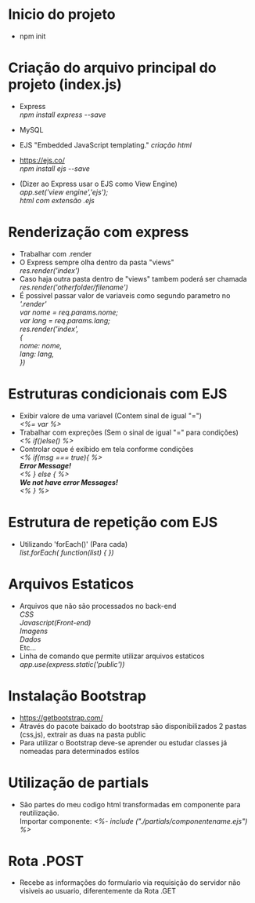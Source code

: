 # Inicio do projeto<br>
 - npm init

# Criação do arquivo principal do projeto (index.js)<br>
 - Express <br>
 *npm install express --save*<br>

 - MySQL <br>

 - EJS "Embedded JavaScript templating." *criação html*<br>
 - https://ejs.co/<br>
 *npm install ejs --save*<br>
 - (Dizer ao Express usar o EJS como View Engine)<br>
 *app.set('view engine','ejs');*<br>
 *html com extensão .ejs*


 # Renderização com express
 - Trabalhar com .render<br>
 - O Express sempre olha dentro da pasta "views"<br>
 *res.render('index')*<br>
 - Caso haja outra pasta dentro de "views" tambem poderá ser chamada<br>
 *res.render('otherfolder/filename')*<br>
 - É possivel passar valor de variaveis como segundo parametro no *'.render'*<br>
    *var nome = req.params.nome;*<br>
    *var lang = req.params.lang;*<br>
    *res.render('index',*<br>
    *{*<br>
        *nome: nome,*<br>
        *lang: lang,*<br>
    *})*

# Estruturas condicionais com EJS
 - Exibir valore de uma variavel (Contem sinal de igual "=")<br>
    *<%= var %>*<br>
 - Trabalhar com expreções (Sem o sinal de igual "=" para condições)<br>
    *<% if()else() %>*<br>
 - Controlar oque é exibido em tela conforme condições<br>
*<% if(msg === true){ %>*<br>
    *<strong>Error Message!</strong>*<br>
*<% } else { %>*<br>
    *<strong>We not have error Messages!</strong>*<br>
*<% } %>*

# Estrutura de repetição com EJS
 - Utilizando 'forEach()' (Para cada)<br>
 *list.forEach( function(list) { })*

 # Arquivos Estaticos
 - Arquivos que não são processados no back-end<br>
  *CSS*<br>
  *Javascript(Front-end)*<br>
  *Imagens*<br>
  *Dados*<br>
 Etc...<br>
 - Linha de comando que permite utilizar arquivos estaticos<br>
*app.use(express.static('public'))*

# Instalação Bootstrap
 - https://getbootstrap.com/<br>
 - Através do pacote baixado do bootstrap são disponibilizados 2 pastas (css,js), extrair as duas na pasta public<br>
 - Para utilizar o Bootstrap deve-se aprender ou estudar classes já nomeadas para determinados estilos

 # Utilização de partials
  - São partes do meu codigo html transformadas em componente para reutilização.<br>
 Importar componente: *<%- include ("./partials/componentename.ejs") %>*<br>

 # Rota .POST
 - Recebe as informações do formulario via requisição do servidor não visiveis ao usuario, diferentemente da Rota .GET